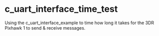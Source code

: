 # c_uart_interface_time_test
Using the c_uart_interface_example to time how long it takes for the 3DR Pixhawk 1 to send &amp; receive messages.
